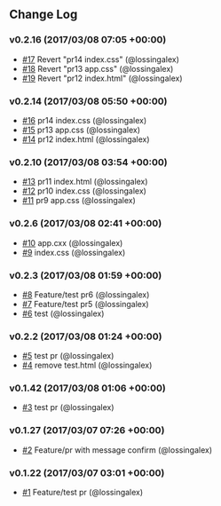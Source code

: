 ## Change Log

### v0.2.16 (2017/03/08 07:05 +00:00)
- [#17](https://github.com/lossingalex/react-test/pull/17) Revert "pr14 index.css" (@lossingalex)
- [#18](https://github.com/lossingalex/react-test/pull/18) Revert "pr13 app.css" (@lossingalex)
- [#19](https://github.com/lossingalex/react-test/pull/19) Revert "pr12 index.html" (@lossingalex)

### v0.2.14 (2017/03/08 05:50 +00:00)
- [#16](https://github.com/lossingalex/react-test/pull/16) pr14 index.css (@lossingalex)
- [#15](https://github.com/lossingalex/react-test/pull/15) pr13 app.css (@lossingalex)
- [#14](https://github.com/lossingalex/react-test/pull/14) pr12 index.html (@lossingalex)

### v0.2.10 (2017/03/08 03:54 +00:00)
- [#13](https://github.com/lossingalex/react-test/pull/13) pr11 index.html (@lossingalex)
- [#12](https://github.com/lossingalex/react-test/pull/12) pr10 index.css (@lossingalex)
- [#11](https://github.com/lossingalex/react-test/pull/11) pr9 app.css (@lossingalex)

### v0.2.6 (2017/03/08 02:41 +00:00)
- [#10](https://github.com/lossingalex/react-test/pull/10) app.cxx (@lossingalex)
- [#9](https://github.com/lossingalex/react-test/pull/9) index.css (@lossingalex)

### v0.2.3 (2017/03/08 01:59 +00:00)
- [#8](https://github.com/lossingalex/react-test/pull/8) Feature/test pr6 (@lossingalex)
- [#7](https://github.com/lossingalex/react-test/pull/7) Feature/test pr5 (@lossingalex)
- [#6](https://github.com/lossingalex/react-test/pull/6) test (@lossingalex)

### v0.2.2 (2017/03/08 01:24 +00:00)
- [#5](https://github.com/lossingalex/react-test/pull/5) test pr (@lossingalex)
- [#4](https://github.com/lossingalex/react-test/pull/4) remove test.html (@lossingalex)

### v0.1.42 (2017/03/08 01:06 +00:00)
- [#3](https://github.com/lossingalex/react-test/pull/3) test pr (@lossingalex)

### v0.1.27 (2017/03/07 07:26 +00:00)
- [#2](https://github.com/lossingalex/react-test/pull/2) Feature/pr with message confirm (@lossingalex)

### v0.1.22 (2017/03/07 03:01 +00:00)
- [#1](https://github.com/lossingalex/react-test/pull/1) Feature/test pr (@lossingalex)